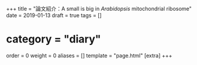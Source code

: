 +++
title = "論文紹介：A small is big in <i>Arabidopsis</i> mitochondrial ribosome"
date = 2019-01-13
draft = true
tags = []
# category = "diary"
order = 0
weight = 0
aliases = []
template = "page.html"
[extra]
+++


